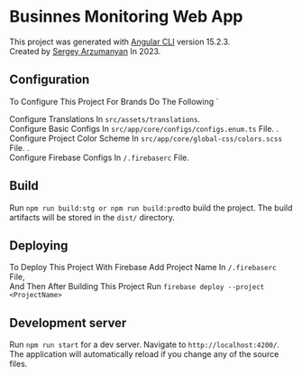 # Businnes Monitoring Web App

This project was generated with [Angular CLI](https://github.com/angular/angular-cli) version 15.2.3.\
Created by [Sergey Arzumanyan](https://github.com/SergeyArzumanyan) In 2023.

## Configuration

To Configure This Project For Brands Do The Following `

Configure Translations In `src/assets/translations`.\
Configure Basic Configs In `src/app/core/configs/configs.enum.ts` File. .\
Configure Project Color Scheme In `src/app/core/global-css/colors.scss` File. .\
Configure Firebase Configs In `/.firebaserc` File.

## Build

Run `npm run build:stg or npm run build:prod`to build the project. The build artifacts will be stored in the `dist/` directory.

## Deploying

To Deploy This Project With Firebase Add Project Name In `/.firebaserc` File, \
And Then After Building This Project Run `firebase deploy --project <ProjectName>`

## Development server

Run `npm run start` for a dev server. Navigate to `http://localhost:4200/`. The application will automatically reload if you change any of the source files.
